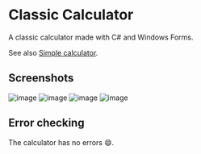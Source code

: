 # Classic Calculator

A classic calculator made with C# and Windows Forms.

See also [Simple calculator](https://github.com/jaroshevskii/simple-calculator-win-forms).

## Screenshots

![image](https://user-images.githubusercontent.com/72662383/190872704-f3bddf8f-b717-481b-bd0d-8a689ddc93dd.png)
![image](https://user-images.githubusercontent.com/72662383/190872732-8fb0cb88-23c7-41c7-8f53-ea78032567fa.png)
![image](https://user-images.githubusercontent.com/72662383/190872914-449fe90e-1c24-4f7d-bc00-d0599f85bd7c.png)
![image](https://user-images.githubusercontent.com/72662383/190872957-e13d9208-dd1b-4f01-85de-6d92bec7206e.png)

## Error checking

The calculator has no errors 😄.
